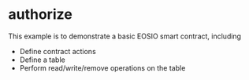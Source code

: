 # authorize

This example is to demonstrate a basic EOSIO smart contract, including

- Define contract actions
- Define a table
- Perform read/write/remove operations on the table
